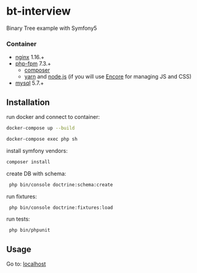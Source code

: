 # bt-interview
Binary Tree example with Symfony5
### Container
 - [nginx](https://pkgs.alpinelinux.org/packages?name=nginx&branch=v3.10) 1.16.+
 - [php-fpm](https://pkgs.alpinelinux.org/packages?name=php7&branch=v3.10) 7.3.+
    - [composer](https://getcomposer.org/) 
    - [yarn](https://yarnpkg.com/lang/en/) and [node.js](https://nodejs.org/en/) (if you will use [Encore](https://symfony.com/doc/current/frontend/encore/installation.html) for managing JS and CSS)
- [mysql](https://hub.docker.com/_/mysql/) 5.7.+

## Installation

run docker and connect to container:

```bash
docker-compose up --build
```
```bash
docker-compose exec php sh
```
install symfony vendors:
```bash
composer install
```
create DB with schema:
```bash
 php bin/console doctrine:schema:create
```
run fixtures:
```bash
 php bin/console doctrine:fixtures:load
```
run tests:
```bash
 php bin/phpunit
```

## Usage
Go to:
[localhost](http://localhost/)
